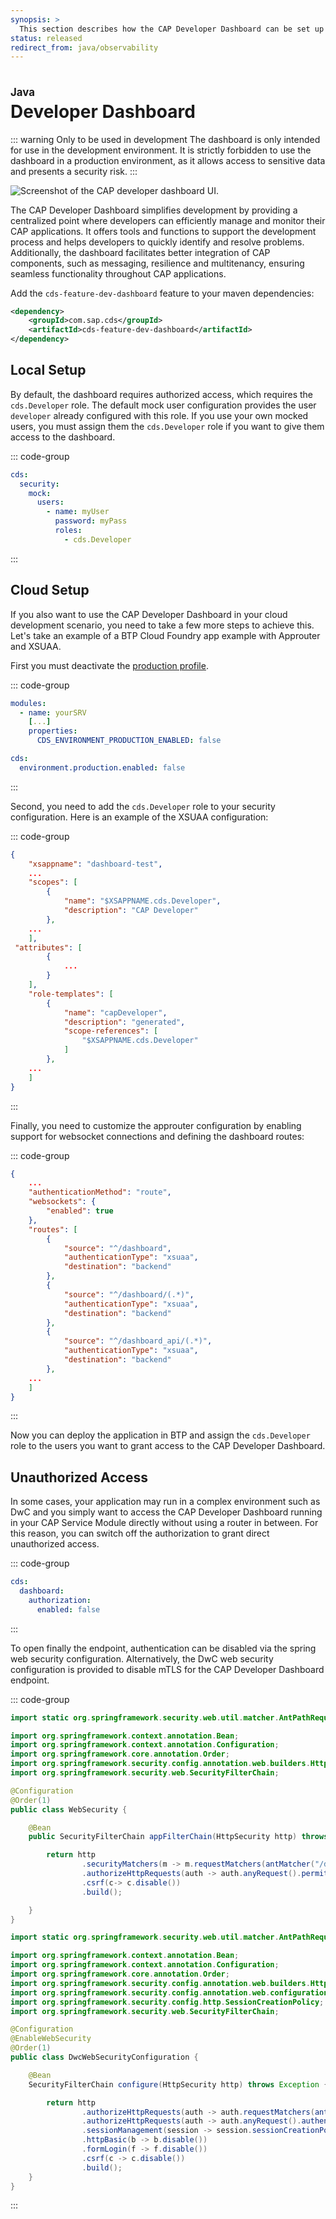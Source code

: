 ```yaml
---
synopsis: >
  This section describes how the CAP Developer Dashboard can be set up in both the local and cloud development environment to improve the developer experience.
status: released
redirect_from: java/observability
---
```


# Developer Dashboard
<style scoped>
  h1:before {
    content: "Java"; display: block; font-size: 60%; margin: 0 0 .2em;
  }
</style>

::: warning Only to be used in development
The dashboard is only intended for use in the development environment. It is strictly forbidden to use the dashboard in a production environment, as it allows access to sensitive data and presents a security risk.
:::
<br>

![Screenshot of the CAP developer dashboard UI.](assets/dashboard.jpg)




The CAP Developer Dashboard simplifies development by providing a centralized point where developers can efficiently manage and monitor their CAP applications. It offers tools and functions to support the development process and helps developers to quickly identify and resolve problems. Additionally, the dashboard facilitates better integration of CAP components, such as messaging, resilience and multitenancy, ensuring seamless functionality throughout CAP applications.

Add the `cds-feature-dev-dashboard` feature to your maven dependencies:

```xml [pom.xml]
<dependency>
    <groupId>com.sap.cds</groupId>
    <artifactId>cds-feature-dev-dashboard</artifactId>
</dependency>
```

## Local Setup

By default, the dashboard requires authorized access, which requires the `cds.Developer` role. The default mock user configuration provides the user `developer` already configured with this role. If you use your own mocked users, you must assign them the `cds.Developer` role if you want to give them access to the dashboard. 

::: code-group
```yaml [application.yaml]
cds:
  security:
    mock:
      users:
        - name: myUser
          password: myPass
          roles:
            - cds.Developer
```
:::

## Cloud Setup

If you also want to use the CAP Developer Dashboard in your cloud development scenario, you need to take a few more steps to achieve this. Let's take an example of a BTP Cloud Foundry app example with Approuter and XSUAA.

First you must deactivate the [production profile](../developing-applications/configuring#production-profile).

::: code-group
```yaml [mta.yaml]
modules:
  - name: yourSRV
    [...]
	properties:
	  CDS_ENVIRONMENT_PRODUCTION_ENABLED: false

```
```yaml [srv/src/main/resources/application.yaml]
cds:
  environment.production.enabled: false

```
:::

Second, you need to add the `cds.Developer` role to your security configuration. Here is an example of the XSUAA configuration:

::: code-group
```json [xs-security.json]
{
	"xsappname": "dashboard-test",
	...
	"scopes": [
		{
			"name": "$XSAPPNAME.cds.Developer",
			"description": "CAP Developer"
		},
    ...
	],
 "attributes": [
		{
			...
		}
	],
	"role-templates": [
		{
			"name": "capDeveloper",
			"description": "generated",
			"scope-references": [
				"$XSAPPNAME.cds.Developer"
			]
		},
    ...
	]
}
```
:::

Finally, you need to customize the approuter configuration by enabling support for websocket connections and defining the dashboard routes:

::: code-group
```json [xs-app.json]
{
	...
	"authenticationMethod": "route",
	"websockets": {
		"enabled": true
	},
	"routes": [
		{
			"source": "^/dashboard",
			"authenticationType": "xsuaa",
			"destination": "backend"
		},
		{
			"source": "^/dashboard/(.*)",
			"authenticationType": "xsuaa",
			"destination": "backend"
		},
		{
			"source": "^/dashboard_api/(.*)",
			"authenticationType": "xsuaa",
			"destination": "backend"
		}, 
    ...
	]
}
```
:::

Now you can deploy the application in BTP and assign the `cds.Developer` role to the users you want to grant access to the CAP Developer Dashboard.

## Unauthorized Access

In some cases, your application may run in a complex environment such as DwC and you simply want to access the CAP Developer Dashboard running in your CAP Service Module directly without using a router in between. For this reason, you can switch off the authorization to grant direct unauthorized access. 

::: code-group
```yaml [application.yaml]
cds:
  dashboard:
    authorization:
      enabled: false
```
:::

To open finally the endpoint, authentication can be disabled via the spring web security configuration. Alternatively, the DwC web security configuration is provided to disable mTLS for the CAP Developer Dashboard endpoint.

::: code-group
```java [WebSecurity]
import static org.springframework.security.web.util.matcher.AntPathRequestMatcher.antMatcher;

import org.springframework.context.annotation.Bean;
import org.springframework.context.annotation.Configuration;
import org.springframework.core.annotation.Order;
import org.springframework.security.config.annotation.web.builders.HttpSecurity;
import org.springframework.security.web.SecurityFilterChain;

@Configuration
@Order(1)
public class WebSecurity {

	@Bean
	public SecurityFilterChain appFilterChain(HttpSecurity http) throws Exception {

		return http
				.securityMatchers(m -> m.requestMatchers(antMatcher("/dashboard/**"), antMatcher("/dashboard_api/**")))
				.authorizeHttpRequests(auth -> auth.anyRequest().permitAll())
				.csrf(c-> c.disable())
				.build();

	}
}
```

```java [DwC WebSecurity]
import static org.springframework.security.web.util.matcher.AntPathRequestMatcher.antMatcher;

import org.springframework.context.annotation.Bean;
import org.springframework.context.annotation.Configuration;
import org.springframework.core.annotation.Order;
import org.springframework.security.config.annotation.web.builders.HttpSecurity;
import org.springframework.security.config.annotation.web.configuration.EnableWebSecurity;
import org.springframework.security.config.http.SessionCreationPolicy;
import org.springframework.security.web.SecurityFilterChain;

@Configuration
@EnableWebSecurity
@Order(1)
public class DwcWebSecurityConfiguration {

	@Bean
	SecurityFilterChain configure(HttpSecurity http) throws Exception {

		return http
				.authorizeHttpRequests(auth -> auth.requestMatchers(antMatcher("/dashboard/**"), antMatcher("/dashboard_api/**")).permitAll())
				.authorizeHttpRequests(auth -> auth.anyRequest().authenticated())
				.sessionManagement(session -> session.sessionCreationPolicy(SessionCreationPolicy.STATELESS))
				.httpBasic(b -> b.disable())
				.formLogin(f -> f.disable())
				.csrf(c -> c.disable())
				.build();
	}
}
```
:::